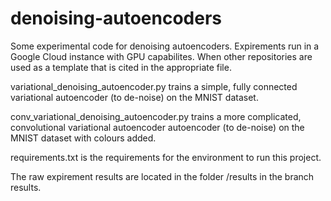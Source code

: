 # denoising-autoencoders
Some experimental code for denoising autoencoders. Expirements run in a Google Cloud instance with GPU capabilites. When other repositories are used as a template that is cited in the appropriate file.

variational_denoising_autoencoder.py trains a simple, fully connected variational autoencoder (to de-noise) on the MNIST dataset.

conv_variational_denoising_autoencoder.py trains a more complicated, convolutional variational autoencoder autoencoder (to de-noise) on the MNIST dataset with colours added.

requirements.txt is the requirements for the environment to run this project.

The raw expirement results are located in the folder /results in the branch results.
